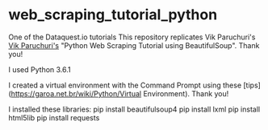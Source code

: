 # web_scraping_tutorial_python
One of the Dataquest.io tutorials
This repository replicates Vik Paruchuri's [Vik Paruchuri's](https://www.dataquest.io/blog/web-scraping-tutorial-python/) "Python Web Scraping Tutorial using BeautifulSoup". Thank you!

I used Python 3.6.1

I created a virtual environment with the Command Prompt using these [tips](https://garoa.net.br/wiki/Python/Virtual Environment). Thank you!

I installed these libraries:
pip install beautifulsoup4
pip install lxml
pip install html5lib
pip install requests
